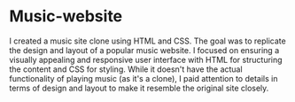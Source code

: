 # Music-website

 I created a music site clone using HTML and CSS. The goal was to replicate the design and layout of a popular music website. I focused on ensuring a visually appealing and responsive user interface with HTML for structuring the content and CSS for styling.  While it doesn't have the actual functionality of playing music (as it's a clone), I paid attention to details in terms of design and layout to make it resemble the original site closely. 
